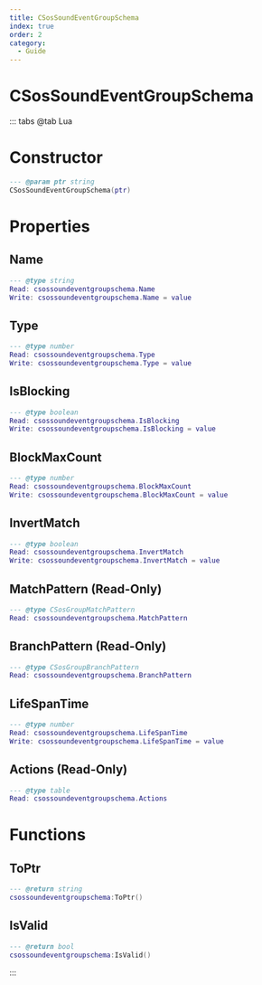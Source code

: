 ```yaml
---
title: CSosSoundEventGroupSchema
index: true
order: 2
category:
  - Guide
---
```


# CSosSoundEventGroupSchema

::: tabs
@tab Lua
# Constructor
```lua
--- @param ptr string
CSosSoundEventGroupSchema(ptr)
```
# Properties
## Name 
```lua
--- @type string
Read: csossoundeventgroupschema.Name
Write: csossoundeventgroupschema.Name = value
```
## Type 
```lua
--- @type number
Read: csossoundeventgroupschema.Type
Write: csossoundeventgroupschema.Type = value
```
## IsBlocking 
```lua
--- @type boolean
Read: csossoundeventgroupschema.IsBlocking
Write: csossoundeventgroupschema.IsBlocking = value
```
## BlockMaxCount 
```lua
--- @type number
Read: csossoundeventgroupschema.BlockMaxCount
Write: csossoundeventgroupschema.BlockMaxCount = value
```
## InvertMatch 
```lua
--- @type boolean
Read: csossoundeventgroupschema.InvertMatch
Write: csossoundeventgroupschema.InvertMatch = value
```
## MatchPattern (Read-Only)
```lua
--- @type CSosGroupMatchPattern
Read: csossoundeventgroupschema.MatchPattern
```
## BranchPattern (Read-Only)
```lua
--- @type CSosGroupBranchPattern
Read: csossoundeventgroupschema.BranchPattern
```
## LifeSpanTime 
```lua
--- @type number
Read: csossoundeventgroupschema.LifeSpanTime
Write: csossoundeventgroupschema.LifeSpanTime = value
```
## Actions (Read-Only)
```lua
--- @type table
Read: csossoundeventgroupschema.Actions
```
# Functions
## ToPtr
```lua
--- @return string
csossoundeventgroupschema:ToPtr()
```
## IsValid
```lua
--- @return bool
csossoundeventgroupschema:IsValid()
```

:::